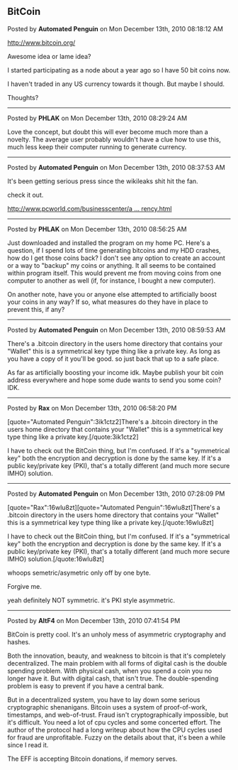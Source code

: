 ## BitCoin
Posted by **Automated Penguin** on Mon December 13th, 2010 08:18:12 AM

<!-- m --><a class="postlink" href="http://www.bitcoin.org/">http://www.bitcoin.org/</a><!-- m -->

Awesome idea or lame idea?

I started participating as a node about a year ago so I have 50 bit coins now.

I haven't traded in any US currency towards it though. But maybe I should.

Thoughts?

--------------------------------------------------------------------------------

Posted by **PHLAK** on Mon December 13th, 2010 08:29:24 AM

Love the concept, but doubt this will ever become much more than a novelty.  The average user probably wouldn't have a clue how to use this, much less keep their computer running to generate currency.

--------------------------------------------------------------------------------

Posted by **Automated Penguin** on Mon December 13th, 2010 08:37:53 AM

It's been getting serious press since the wikileaks shit hit the fan.

check it out.

<!-- m --><a class="postlink" href="http://www.pcworld.com/businesscenter/article/213230/could_the_wikileaks_scandal_lead_to_new_virtual_currency.html">http://www.pcworld.com/businesscenter/a ... rency.html</a><!-- m -->

--------------------------------------------------------------------------------

Posted by **PHLAK** on Mon December 13th, 2010 08:56:25 AM

Just downloaded and installed the program on my home PC.  Here's a question, if I spend lots of time generating bitcoins and my HDD crashes, how do I get those coins back?  I don't see any option to create an account or a way to "backup" my coins or anything.  It all seems to be contained within program itself.  This would prevent me from moving coins from one computer to another as well (if, for instance, I bought a new computer).

On another note, have you or anyone else attempted to artificially boost your coins in any way?  If so, what measures do they have in place to prevent this, if any?

--------------------------------------------------------------------------------

Posted by **Automated Penguin** on Mon December 13th, 2010 08:59:53 AM

There's a .bitcoin directory in the users home directory that contains your "Wallet" this is a symmetrical key type thing like a private key. As long as you have a copy of it you'll be good. so just back that up to a safe place.

As far as artificially boosting your income idk. Maybe publish your bit coin address everywhere and hope some dude wants to send you some coin? IDK.

--------------------------------------------------------------------------------

Posted by **Rax** on Mon December 13th, 2010 06:58:20 PM

[quote="Automated Penguin":3ik1ctz2]There's a .bitcoin directory in the users home directory that contains your "Wallet" this is a symmetrical key type thing like a private key.[/quote:3ik1ctz2]

I have to check out the BitCoin thing, but I'm confused. If it's a "symmetrical key" both the encryption and decryption is done by the same key.  If it's a public key/private key (PKI), that's a totally different (and much more secure IMHO) solution.

--------------------------------------------------------------------------------

Posted by **Automated Penguin** on Mon December 13th, 2010 07:28:09 PM

[quote="Rax":16wlu8zt][quote="Automated Penguin":16wlu8zt]There's a .bitcoin directory in the users home directory that contains your "Wallet" this is a symmetrical key type thing like a private key.[/quote:16wlu8zt]

I have to check out the BitCoin thing, but I'm confused. If it's a "symmetrical key" both the encryption and decryption is done by the same key.  If it's a public key/private key (PKI), that's a totally different (and much more secure IMHO) solution.[/quote:16wlu8zt]


whoops semetric/asymetric only off by one byte.

Forgive me.

yeah definitely NOT symmetric. it's PKI style asymmetric.

--------------------------------------------------------------------------------

Posted by **AltF4** on Mon December 13th, 2010 07:41:54 PM

BitCoin is pretty cool. It's an unholy mess of asymmetric cryptography and hashes. 

Both the innovation, beauty, and weakness to bitcoin is that it's completely decentralized. The main problem with all forms of digital cash is the double spending problem. With physical cash, when you spend a coin you no longer have it. But with digital cash, that isn't true. The double-spending problem is easy to prevent if you have a central bank.

But in a decentralized system, you have to lay down some serious cryptographic shenanigans. Bitcoin uses a system of proof-of-work, timestamps, and web-of-trust. Fraud isn't cryptographically impossible, but it's difficult. You need a lot of cpu cycles and some concerted effort. The author of the protocol had a long writeup about how the CPU cycles used for fraud are unprofitable. Fuzzy on the details about that, it's been a while since I read it.

The EFF is accepting Bitcoin donations, if memory serves.
